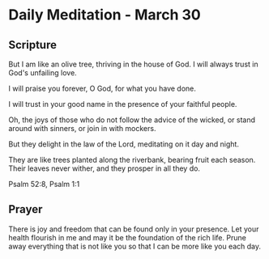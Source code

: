 # Daily Meditation - March 30

## Scripture

But I am like an olive tree, thriving in the house of God. I will always trust
in God's unfailing love.

I will praise you forever, O God, for what you have done.

I will trust in your good name in the presence of your faithful people.

Oh, the joys of those who do not follow the advice of the wicked, or stand
around with sinners, or join in with mockers.

But they delight in the law of the Lord, meditating on it day and night.

They are like trees planted along the riverbank, bearing fruit each season.
Their leaves never wither, and they prosper in all they do.

Psalm 52:8,  Psalm 1:1


## Prayer

There is joy and freedom that can be found only in your presence.  Let your
health flourish in me and may it be the foundation of the rich life.  Prune
away everything that is not like you so that I can be more like you each day.

